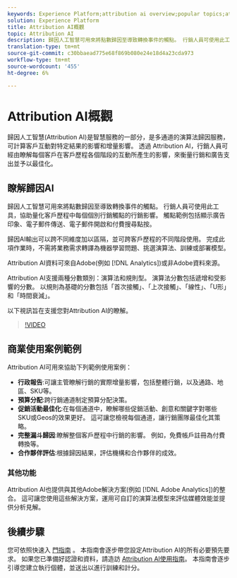 ```yaml
---
keywords: Experience Platform;attribution ai overview;popular topics;attribution ai;Attribution ai
solution: Experience Platform
title: Attribution AI概觀
topic: Attribution AI
description: 歸因人工智慧可用來將點數歸因至導致轉換事件的觸點。 行銷人員可使用此工具，協助量化客戶歷程中每個個別行銷觸點的行銷影響。 觸點範例包括顯示廣告印象、電子郵件傳送、電子郵件開啟和付費搜尋點按。
translation-type: tm+mt
source-git-commit: c30bbaead775e68f869b080e24e18d4a23cda973
workflow-type: tm+mt
source-wordcount: '455'
ht-degree: 6%

---
```



# Attribution AI概觀

歸因人工智慧(Attribution AI)是智慧服務的一部分，是多通道的演算法歸因服務，可計算客戶互動對特定結果的影響和增量影響。 透過 Attribution AI，行銷人員可經由瞭解每個客戶在客戶歷程各個階段的互動所產生的影響，來衡量行銷和廣告支出並予以最佳化。

## 瞭解歸因AI

歸因人工智慧可用來將點數歸因至導致轉換事件的觸點。 行銷人員可使用此工具，協助量化客戶歷程中每個個別行銷觸點的行銷影響。 觸點範例包括顯示廣告印象、電子郵件傳送、電子郵件開啟和付費搜尋點按。

歸因AI輸出可以跨不同維度加以區隔，並可跨客戶歷程的不同階段使用。 完成此項作業時，不需將業務需求轉譯為機器學習問題、挑選演算法、訓練或部署模型。

Attribution AI資料可來自Adobe(例如 [!DNL Analytics])或非Adobe資料來源。

Attribution AI支援兩種分數類別：演算法和規則型。 演算法分數包括遞增和受影響的分數。 以規則為基礎的分數包括「首次接觸」、「上次接觸」、「線性」、「U形」和「時間衰減」。

以下視訊旨在支援您對Attribution AI的瞭解。

>[!VIDEO](https://video.tv.adobe.com/v/32667?learn=on&quality=12)

## 商業使用案例範例

Attribution AI可用來協助下列範例使用案例：

- **行政報告**:可讓主管瞭解行銷的實際增量影響，包括整體行銷，以及通路、地區、SKU等。
- **預算分配**:跨行銷通道制定預算分配決策。
- **促銷活動最佳化**:在每個通道中，瞭解哪些促銷活動、創意和關鍵字對哪些SKU或Geos的效果更好。 這可讓您檢視每個通道，讓行銷團隊最佳化其策略。
- **完整漏斗歸因**:瞭解整個客戶歷程中行銷的影響。 例如，免費帳戶註冊為付費轉換等。
- **合作夥伴評估**:根據歸因結果，評估機構和合作夥伴的成效。

### 其他功能

Attribution AI也提供與其他Adobe解決方案(例如 [!DNL Adobe Analytics])的整合。 這可讓您使用這些解決方案，運用可自訂的演算法模型來評估媒體效能並提供分析見解。

## 後續步驟

您可依照快速入 [門指南](./getting-started.md) 。 本指南會逐步帶您設定Attribution AI的所有必要預先要求。 如果您已準備好認證和資料，請造訪 [Attribution AI使用指南](./user-guide.md)。 本指南會逐步引導您建立執行個體，並送出以進行訓練和計分。